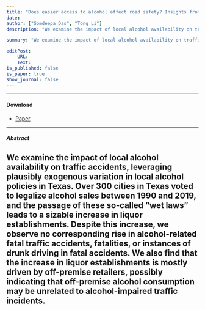 ```yaml
---
title: "Does easier access to alcohol affect road safety? Insights from Texas municipalities" 
date: 
author: ["Somdeepa Das", "Tong Li"]
description: "We examine the impact of local alcohol availability on traffic accidents, leveraging plausibly exogenous variation in local alcohol policies in Texas. Over 300 cities in Texas voted to legalize alcohol sales between 1990 and 2019, and the passage of these so-called “wet laws” leads to a sizable increase in liquor establishments. Despite this increase, we observe no corresponding rise in alcohol-related fatal traffic accidents, fatalities, or instances of drunk driving in fatal accidents. We also find that the increase in liquor establishments is mostly driven by off-premise retailers, possibly indicating that off-premise alcohol consumption may be unrelated to alcohol-impaired traffic incidents."

summary: "We examine the impact of local alcohol availability on traffic accidents, leveraging plausibly exogenous variation in local alcohol policies in Texas. Over 300 cities in Texas voted to legalize alcohol sales between 1990 and 2019, and the passage of these so-called “wet laws” leads to a sizable increase in liquor establishments. Despite this increase, we observe no corresponding rise in alcohol-related fatal traffic accidents, fatalities, or instances of drunk driving in fatal accidents. We also find that the increase in liquor establishments is mostly driven by off-premise retailers, possibly indicating that off-premise alcohol consumption may be unrelated to alcohol-impaired traffic incidents."

editPost:
    URL:
    Text:
is_published: false
is_paper: true
show_journal: false
---
```


---

#### Download

- [Paper](paper.pdf)

---


##### Abstract

We examine the impact of local alcohol availability on traffic accidents, leveraging plausibly exogenous variation in local alcohol policies in Texas. Over 300 cities in Texas voted to legalize alcohol sales between 1990 and 2019, and the passage of these so-called “wet laws” leads to a sizable increase in liquor establishments. Despite this increase, we observe no corresponding rise in alcohol-related fatal traffic accidents, fatalities, or instances of drunk driving in fatal accidents. We also find that the increase in liquor establishments is mostly driven by off-premise retailers, possibly indicating that off-premise alcohol consumption may be unrelated to alcohol-impaired traffic incidents.
---
